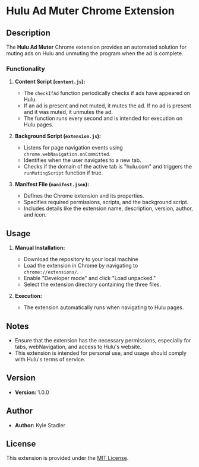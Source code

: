# Hulu Ad Muter Chrome Extension

## Description

The **Hulu Ad Muter** Chrome extension provides an automated solution for muting ads on Hulu and unmuting the program when the ad is complete.

### Functionality

1. **Content Script (`content.js`):**

   - The `checkIfAd` function periodically checks if ads have appeared on Hulu.
   - If an ad is present and not muted, it mutes the ad. If no ad is present and it was muted, it unmutes the ad.
   - The function runs every second and is intended for execution on Hulu pages.

2. **Background Script (`extension.js`):**

   - Listens for page navigation events using `chrome.webNavigation.onCommitted`.
   - Identifies when the user navigates to a new tab.
   - Checks if the domain of the active tab is "hulu.com" and triggers the `runMutingScript` function if true.

3. **Manifest File (`manifest.json`):**
   - Defines the Chrome extension and its properties.
   - Specifies required permissions, scripts, and the background script.
   - Includes details like the extension name, description, version, author, and icon.

## Usage

1. **Manual Installation:**

   - Download the repository to your local machine
   - Load the extension in Chrome by navigating to `chrome://extensions/`.
   - Enable "Developer mode" and click "Load unpacked."
   - Select the extension directory containing the three files.

2. **Execution:**
   - The extension automatically runs when navigating to Hulu pages.

## Notes

- Ensure that the extension has the necessary permissions, especially for tabs, webNavigation, and access to Hulu's website.
- This extension is intended for personal use, and usage should comply with Hulu's terms of service.

## Version

- **Version:** 1.0.0

## Author

- **Author:** Kyle Stadler

## License

This extension is provided under the [MIT License](LICENSE).
